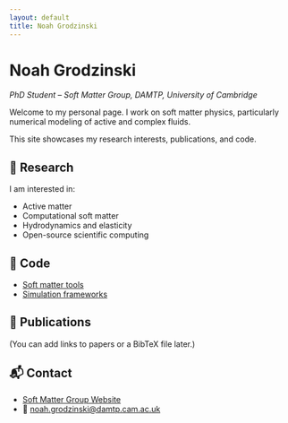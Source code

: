 ```yaml
---
layout: default
title: Noah Grodzinski
---
```


# Noah Grodzinski

_PhD Student – Soft Matter Group, DAMTP, University of Cambridge_

Welcome to my personal page. I work on soft matter physics, particularly numerical modeling of active and complex fluids.

This site showcases my research interests, publications, and code.

## 🔬 Research

I am interested in:
- Active matter
- Computational soft matter
- Hydrodynamics and elasticity
- Open-source scientific computing

## 📂 Code

- [Soft matter tools](https://github.com/noahgrodzinski/some-repo)
- [Simulation frameworks](https://github.com/noahgrodzinski/another-repo)

## 📄 Publications

(You can add links to papers or a BibTeX file later.)

## 📬 Contact

- [Soft Matter Group Website](https://www.damtp.cam.ac.uk/research/softmatter/)
- 📧 noah.grodzinski@damtp.cam.ac.uk
